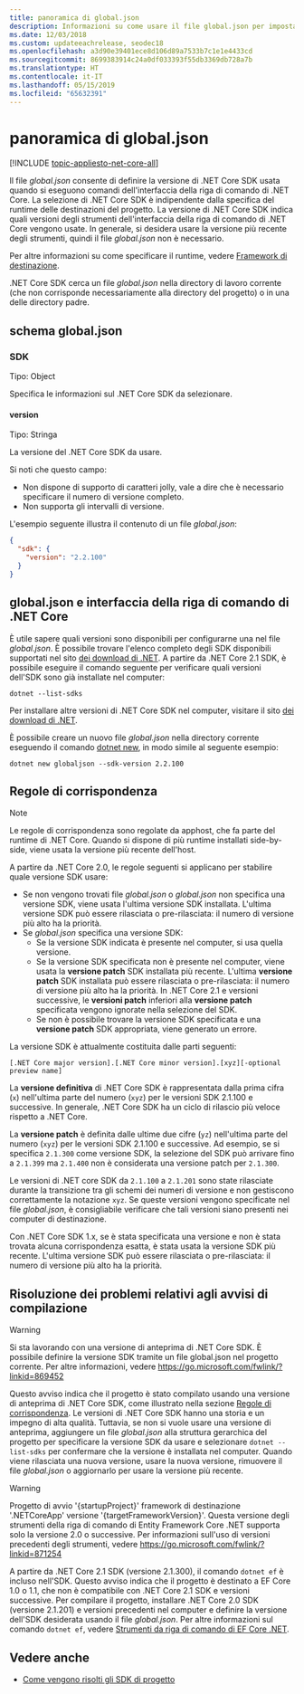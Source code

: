 ```yaml
---
title: panoramica di global.json
description: Informazioni su come usare il file global.json per impostare la versione di .NET Core SDK durante l'esecuzione dei comandi dell'interfaccia della riga di comando di .NET Core.
ms.date: 12/03/2018
ms.custom: updateeachrelease, seodec18
ms.openlocfilehash: a3d90e39401ece8d106d89a7533b7c1e1e4433cd
ms.sourcegitcommit: 8699383914c24a0df033393f55db3369db728a7b
ms.translationtype: HT
ms.contentlocale: it-IT
ms.lasthandoff: 05/15/2019
ms.locfileid: "65632391"
---
```

# <a name="globaljson-overview"></a>panoramica di global.json

[!INCLUDE [topic-appliesto-net-core-all](../../../includes/topic-appliesto-net-core-all.md)]

Il file *global.json* consente di definire la versione di .NET Core SDK usata quando si eseguono comandi dell'interfaccia della riga di comando di .NET Core. La selezione di .NET Core SDK è indipendente dalla specifica del runtime delle destinazioni del progetto. La versione di .NET Core SDK indica quali versioni degli strumenti dell'interfaccia della riga di comando di .NET Core vengono usate. In generale, si desidera usare la versione più recente degli strumenti, quindi il file *global.json* non è necessario.

Per altre informazioni su come specificare il runtime, vedere [Framework di destinazione](../../standard/frameworks.md).

.NET Core SDK cerca un file *global.json* nella directory di lavoro corrente (che non corrisponde necessariamente alla directory del progetto) o in una delle directory padre.

## <a name="globaljson-schema"></a>schema global.json

### <a name="sdk"></a>SDK

Tipo: Object

Specifica le informazioni sul .NET Core SDK da selezionare.

#### <a name="version"></a>version

Tipo: Stringa

La versione del .NET Core SDK da usare.

Si noti che questo campo:

- Non dispone di supporto di caratteri jolly, vale a dire che è necessario specificare il numero di versione completo.
- Non supporta gli intervalli di versione.

L'esempio seguente illustra il contenuto di un file *global.json*:

```json
{
  "sdk": {
    "version": "2.2.100"
  }
}
```

## <a name="globaljson-and-the-net-core-cli"></a>global.json e interfaccia della riga di comando di .NET Core

È utile sapere quali versioni sono disponibili per configurarne una nel file *global.json*. È possibile trovare l'elenco completo degli SDK disponibili supportati nel sito [dei download di .NET](https://www.microsoft.com/net/download/all). A partire da .NET Core 2.1 SDK, è possibile eseguire il comando seguente per verificare quali versioni dell'SDK sono già installate nel computer:

```console
dotnet --list-sdks
```

Per installare altre versioni di .NET Core SDK nel computer, visitare il sito [dei download di .NET](https://www.microsoft.com/net/download/all).

È possibile creare un nuovo file *global.json* nella directory corrente eseguendo il comando [dotnet new](dotnet-new.md), in modo simile al seguente esempio:

```console
dotnet new globaljson --sdk-version 2.2.100
```

## <a name="matching-rules"></a>Regole di corrispondenza

> [!NOTE]
> Le regole di corrispondenza sono regolate da apphost, che fa parte del runtime di .NET Core.
> Quando si dispone di più runtime installati side-by-side, viene usata la versione più recente dell'host.

A partire da .NET Core 2.0, le regole seguenti si applicano per stabilire quale versione SDK usare:

- Se non vengono trovati file *global.json* o *global.json* non specifica una versione SDK, viene usata l'ultima versione SDK installata. L'ultima versione SDK può essere rilasciata o pre-rilasciata: il numero di versione più alto ha la priorità.
- Se *global.json* specifica una versione SDK:
  - Se la versione SDK indicata è presente nel computer, si usa quella versione.
  - Se la versione SDK specificata non è presente nel computer, viene usata la **versione patch** SDK installata più recente. L'ultima **versione patch** SDK installata può essere rilasciata o pre-rilasciata: il numero di versione più alto ha la priorità. In .NET Core 2.1 e versioni successive, le **versioni patch** inferiori alla **versione patch** specificata vengono ignorate nella selezione del SDK.
  - Se non è possibile trovare la versione SDK specificata e una **versione patch** SDK appropriata, viene generato un errore.

La versione SDK è attualmente costituita dalle parti seguenti:

`[.NET Core major version].[.NET Core minor version].[xyz][-optional preview name]`

La **versione definitiva** di .NET Core SDK è rappresentata dalla prima cifra (`x`) nell'ultima parte del numero (`xyz`) per le versioni SDK 2.1.100 e successive. In generale, .NET Core SDK ha un ciclo di rilascio più veloce rispetto a .NET Core.

La **versione patch** è definita dalle ultime due cifre (`yz`) nell'ultima parte del numero (`xyz`) per le versioni SDK 2.1.100 e successive. Ad esempio, se si specifica `2.1.300` come versione SDK, la selezione del SDK può arrivare fino a `2.1.399` ma `2.1.400` non è considerata una versione patch per `2.1.300`.

Le versioni di .NET core SDK da `2.1.100` a `2.1.201` sono state rilasciate durante la transizione tra gli schemi dei numeri di versione e non gestiscono correttamente la notazione `xyz`. Se queste versioni vengono specificate nel file *global.json*, è consigliabile verificare che tali versioni siano presenti nei computer di destinazione.

Con .NET Core SDK 1.x, se è stata specificata una versione e non è stata trovata alcuna corrispondenza esatta, è stata usata la versione SDK più recente. L'ultima versione SDK può essere rilasciata o pre-rilasciata: il numero di versione più alto ha la priorità.

## <a name="troubleshooting-build-warnings"></a>Risoluzione dei problemi relativi agli avvisi di compilazione

> [!WARNING]
> Si sta lavorando con una versione di anteprima di .NET Core SDK. È possibile definire la versione SDK tramite un file global.json nel progetto corrente. Per altre informazioni, vedere <https://go.microsoft.com/fwlink/?linkid=869452>

Questo avviso indica che il progetto è stato compilato usando una versione di anteprima di .NET Core SDK, come illustrato nella sezione [Regole di corrispondenza](#matching-rules). Le versioni di .NET Core SDK hanno una storia e un impegno di alta qualità. Tuttavia, se non si vuole usare una versione di anteprima, aggiungere un file *global.json* alla struttura gerarchica del progetto per specificare la versione SDK da usare e selezionare `dotnet --list-sdks` per confermare che la versione è installata nel computer. Quando viene rilasciata una nuova versione, usare la nuova versione, rimuovere il file *global.json* o aggiornarlo per usare la versione più recente.

> [!WARNING]
> Progetto di avvio '{startupProject}' framework di destinazione '.NETCoreApp' versione '{targetFrameworkVersion}'. Questa versione degli strumenti della riga di comando di Entity Framework Core .NET supporta solo la versione 2.0 o successive. Per informazioni sull'uso di versioni precedenti degli strumenti, vedere <https://go.microsoft.com/fwlink/?linkid=871254>

A partire da .NET Core 2.1 SDK (versione 2.1.300), il comando `dotnet ef` è incluso nell'SDK. Questo avviso indica che il progetto è destinato a EF Core 1.0 o 1.1, che non è compatibile con .NET Core 2.1 SDK e versioni successive. Per compilare il progetto, installare .NET Core 2.0 SDK (versione 2.1.201) e versioni precedenti nel computer e definire la versione dell'SDK desiderata usando il file *global.json*. Per altre informazioni sul comando `dotnet ef`, vedere [Strumenti da riga di comando di EF Core .NET](/ef/core/miscellaneous/cli/dotnet).

## <a name="see-also"></a>Vedere anche

- [Come vengono risolti gli SDK di progetto](/visualstudio/msbuild/how-to-use-project-sdk#how-project-sdks-are-resolved)
